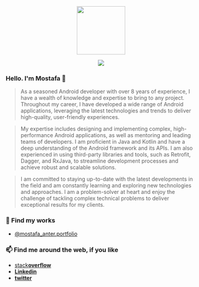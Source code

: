 <div align="center">
  <img src="http://www.nyan.cat/cats/original.gif" height="128">
</div>

<p align="center">
<img src="https://komarev.com/ghpvc/?username=MostafaAnter" align="center"/>	
</p>

### Hello. I'm Mostafa 👋
>As a seasoned Android developer with over 8 years of experience, I have a wealth of knowledge and expertise to bring to any project. Throughout my career, I have developed a wide range of Android applications, leveraging the latest technologies and trends to deliver high-quality, user-friendly experiences.

>My expertise includes designing and implementing complex, high-performance Android applications, as well as mentoring and leading teams of developers. I am proficient in Java and Kotlin and have a deep understanding of the Android framework and its APIs. I am also experienced in using third-party libraries and tools, such as Retrofit, Dagger, and RxJava, to streamline development processes and achieve robust and scalable solutions.

>I am committed to staying up-to-date with the latest developments in the field and am constantly learning and exploring new technologies and approaches. I am a problem-solver at heart and enjoy the challenge of tackling complex technical problems to deliver exceptional results for my clients.

### 🔭 Find my works
* [@mostafa_anter.portfolio](http://mostafa-anter-portfolio.blogspot.com.eg/)

### 📫 Find me around the web, if you like
* [stack**overflow**](https://stackoverflow.com/users/3023833/mostafa-anter)
* [**Linkedin**](https://www.linkedin.com/in/mostafaanter/)
* [**twitter**](https://twitter.com/mostafa_3nter)

<!--
**MostafaAnter/MostafaAnter** is a ✨ _special_ ✨ repository because its `README.md` (this file) appears on your GitHub profile.

Here are some ideas to get you started:

- 🔭 I’m currently working on ...
- 🌱 I’m currently learning ...
- 👯 I’m looking to collaborate on ...
- 🤔 I’m looking for help with ...
- 💬 Ask me about ...
- 📫 How to reach me: ...
- 😄 Pronouns: ...
- ⚡ Fun fact: ...
-->

